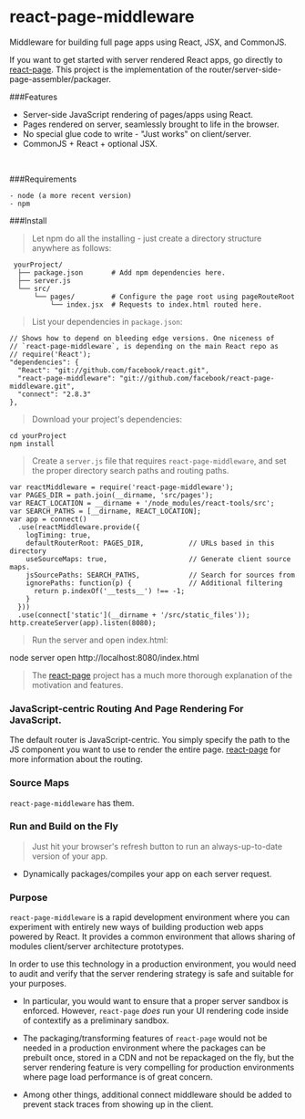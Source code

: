 react-page-middleware
===============================================
Middleware for building full page apps using React, JSX, and CommonJS.

If you want to get started with server rendered React apps, go directly to
[react-page](http://www.github.com/facebook/react-page/). This project is the
  implementation of the router/server-side-page-assembler/packager.


###Features

  - Server-side JavaScript rendering of pages/apps using React.
  - Pages rendered on server, seamlessly brought to life in the browser.
  - No special glue code to write - "Just works" on client/server.
  - CommonJS + React + optional JSX.

<br>

###Requirements

    - node (a more recent version)
    - npm

###Install

> Let npm do all the installing - just create a directory structure anywhere as
> follows:

     yourProject/
      ├── package.json       # Add npm dependencies here.
      ├── server.js
      └── src/
          └── pages/         # Configure the page root using pageRouteRoot
              └── index.jsx  # Requests to index.html routed here.

> List your dependencies in `package.json`:

    // Shows how to depend on bleeding edge versions. One niceness of
    // `react-page-middleware`, is depending on the main React repo as
    // require('React');
    "dependencies": {
      "React": "git://github.com/facebook/react.git",
      "react-page-middleware": "git://github.com/facebook/react-page-middleware.git",
      "connect": "2.8.3"
    },

> Download your project's dependencies:

    cd yourProject
    npm install


> Create a `server.js` file that requires `react-page-middleware`, and set the
> proper directory search paths and routing paths.

    var reactMiddleware = require('react-page-middleware');
    var PAGES_DIR = path.join(__dirname, 'src/pages');
    var REACT_LOCATION = __dirname + '/node_modules/react-tools/src';
    var SEARCH_PATHS = [__dirname, REACT_LOCATION];
    var app = connect()
      .use(reactMiddleware.provide({
        logTiming: true,
        defaultRouterRoot: PAGES_DIR,           // URLs based in this directory
        useSourceMaps: true,                    // Generate client source maps.
        jsSourcePaths: SEARCH_PATHS,            // Search for sources from
        ignorePaths: function(p) {              // Additional filtering
          return p.indexOf('__tests__') !== -1;
        }
      }))
      .use(connect['static'](__dirname + '/src/static_files'));
    http.createServer(app).listen(8080);


> Run the server and open index.html:


   node server
   open http://localhost:8080/index.html


> The [react-page](http://www.github.com/facebook/react-page/) project has a
> much more thorough explanation of the motivation and features.


### JavaScript-centric Routing And Page Rendering For JavaScript.

The default router is JavaScript-centric. You simply specify the path to the JS
component you want to use to render the entire page.
[react-page](http://www.github.com/facebook/react-page/) for more information
about the routing.

### Source Maps

`react-page-middleware` has them.


### Run and Build on the Fly

>  Just hit your browser's refresh button to run an always-up-to-date version of
>  your app.

- Dynamically packages/compiles your app on each server request.

### Purpose

`react-page-middleware` is a rapid development environment where you can experiment with
entirely new ways of building production web apps powered by React. It provides
a common environment that allows sharing of modules client/server architecture
prototypes.

In order to use this technology in a production environment, you would need to
audit and verify that the server rendering strategy is safe and suitable for
your purposes.

- In particular, you would want to ensure that a proper server
sandbox is enforced. However, `react-page` _does_ run your UI rendering code
inside of contextify as a preliminary sandbox.

- The packaging/transforming features of `react-page` would not be needed in a
production environment where the packages can be prebuilt once, stored in a CDN
and not be repackaged on the fly, but the server rendering feature is very
compelling for production environments where page load performance is of great
concern.

- Among other things, additional connect middleware should be added to prevent
stack traces from showing up in the client.
